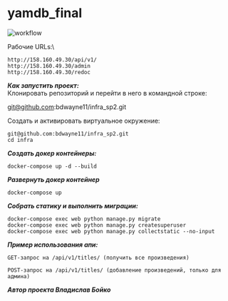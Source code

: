# yamdb_final

![workflow](https://github.com/bdwayne11/yamdb_final/actions/workflows/yamdb_workflow.yml/badge.svg?branch=master&event=push)

Рабочие URLs:\
```
http://158.160.49.30/api/v1/
http://158.160.49.30/admin
http://158.160.49.30/redoc
```

***Как запустить проект:***\
Клонировать репозиторий и перейти в него в командной строке:


git@github.com:bdwayne11/infra_sp2.git

Cоздать и активировать виртуальное окружение:
```
git@github.com:bdwayne11/infra_sp2.git
cd infra
```

***Создать докер контейнеры:***

```
docker-compose up -d --build
```

***Развернуть докер контейнер***

```
docker-compose up
```

***Собрать статику и выполнить миграции:***

```
docker-compose exec web python manage.py migrate
docker-compose exec web python manage.py createsuperuser
docker-compose exec web python manage.py collectstatic --no-input
```

***Пример использования апи:***

```
GET-запрос на /api/v1/titles/ (получить все произведения)
```

```
POST-запрос на /api/v1/titles/ (добавление произведений, только для админа)
```

***Автор проекта Владислав Бойко***

